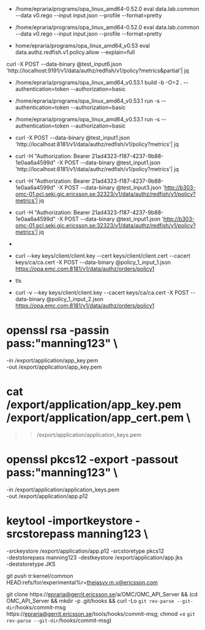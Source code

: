 * /home/epraria/programs/opa_linux_amd64-0.52.0 eval data.lab.common --data v0.rego --input input.json --profile --format=pretty
* /home/epraria/programs/opa_linux_amd64-0.52.0 eval data.lab.common --data v0.rego --input input.json --profile --format=pretty


* home/epraria/programs/opa_linux_amd64_v0.53 eval data.authz.redfish.v1.policy.allow --explain=full 


curl -X POST --data-binary @test_input6.json 'http://localhost:9191/v1/data/authz/redfish/v1/policy?metrics&partial'| jq


* /home/epraria/programs/opa_linux_amd64_v0.53.1 build -b -O=2 . --authentication=token --authorization=basic

* /home/epraria/programs/opa_linux_amd64_v0.53.1 run -s  --authentication=token --authorization=basic

* /home/epraria/programs/opa_linux_amd64_v0.53.1 run -s --authentication=token --authorization=basic

* curl -X POST --data-binary @test_input1.json 'http://localhost:8181/v1/data/authz/redfish/v1/policy?metrics'| jq

* curl -H "Authorization: Bearer 21ad4323-f187-4237-9b88-1e0aa6a4599d" -X POST --data-binary @test_input1.json 'http://localhost:8181/v1/data/authz/redfish/v1/policy?metrics'| jq

* curl -H "Authorization: Bearer 21ad4323-f187-4237-9b88-1e0aa6a4599d" -X POST --data-binary @test_input3.json 'http://b303-omc-01.pcl.seki.gic.ericsson.se:32323/v1/data/authz/redfish/v1/policy?metrics'| jq

* curl -H "Authorization: Bearer 21ad4323-f187-4237-9b88-1e0aa6a4599d" -X POST --data-binary @test_input1.json 'http://b303-omc-01.pcl.seki.gic.ericsson.se:32323/v1/data/authz/redfish/v1/policy?metrics'| jq
* 
* curl --key keys/client/client.key --cert keys/client/client.cert --cacert keys/ca/ca.cert -X POST --data-binary @policy_1_input_1.json https://opa.emc.com:8181/v1/data/authz/orders/policy1

* tls 
* curl -v --key keys/client/client.key --cacert keys/ca/ca.cert -X POST --data-binary @policy_1_input_2.json https://opa.emc.com:8181/v1/data/authz/orders/policy1


# openssl rsa -passin pass:"manning123" \
-in /export/application/app_key.pem \
-out /export/application/app_key.pem

# cat /export/application/app_key.pem /export/application/app_cert.pem \
>> /export/application/application_keys.pem

# openssl pkcs12  -export -passout pass:"manning123" \
-in /export/application/application_keys.pem \
-out /export/application/app.p12

# keytool -importkeystore -srcstorepass manning123 \
-srckeystore /export/application/app.p12 -srcstoretype pkcs12 \
-deststorepass manning123 -destkeystore /export/application/app.jks \
-deststoretype JKS


git push tr:kernel/common HEAD:refs/for/experimental%r=thejasvy.m.v@ericsson.com



git clone https://epraria@gerrit.ericsson.se/a/OMC/OMC_API_Server && (cd OMC_API_Server && mkdir -p .git/hooks && curl -Lo `git rev-parse --git-dir`/hooks/commit-msg https://epraria@gerrit.ericsson.se/tools/hooks/commit-msg; chmod +x `git rev-parse --git-dir`/hooks/commit-msg)


